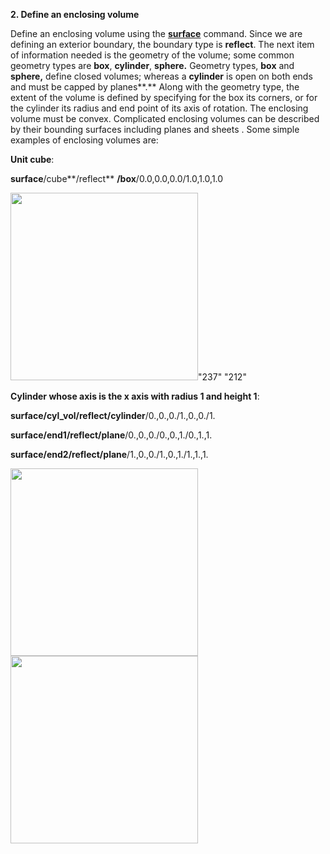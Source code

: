 
**2. Define an enclosing volume**

Define an enclosing volume using the [**surface**](commands/SURFACE.md)
 command. Since we are defining an exterior boundary, the boundary type
is **reflect**. The next item of information needed is the geometry of
the volume; some common geometry types are **box**, **cylinder**,
**sphere.** Geometry types, **box** and **sphere,** define closed
volumes; whereas a **cylinder** is open on both ends and must be capped
by planes**.** Along with the geometry type, the extent of the volume is
defined by specifying for the box its corners, or for the cylinder its
radius and end point of its axis of rotation. The enclosing volume must
be convex. Complicated enclosing volumes can be described by their
bounding surfaces including planes and sheets . Some simple examples of
enclosing volumes are:

**Unit cube**:

**surface**/cube**/reflect** **/box**/0.0,0.0,0.0/1.0,1.0,1.0

<img height="300" width="300" src="https://lanl.github.io/LaGriT/docs/assets/images/Image219.gif">"237" "212"

**Cylinder whose axis is the x axis with radius 1 and height 1**:

**surface/cyl\_vol/reflect/cylinder**/0.,0.,0./1.,0.,0./1.

**surface/end1/reflect/plane**/0.,0.,0./0.,0.,1./0.,1.,1.

**surface/end2/reflect/plane**/1.,0.,0./1.,0.,1./1.,1.,1.

<img height="300" width="300" src="https://lanl.github.io/LaGriT/docs/assets/images/Image220.gif">
<img height="300" width="300" src="https://lanl.github.io/LaGriT/docs/assets/images/Image221.gif">
